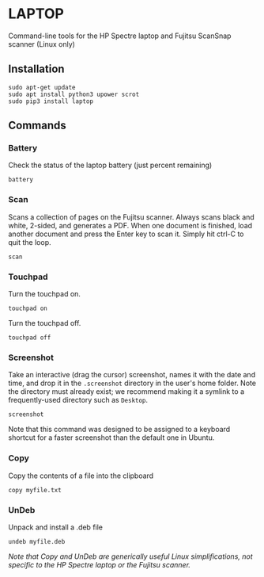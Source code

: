 # LAPTOP

Command-line tools for the HP Spectre laptop and Fujitsu ScanSnap scanner (Linux only)

## Installation

```
sudo apt-get update
sudo apt install python3 upower scrot
sudo pip3 install laptop
```

## Commands

### Battery

Check the status of the laptop battery (just percent remaining)

```
battery
```

### Scan

Scans a collection of pages on the Fujitsu scanner. Always scans black and white, 2-sided, and generates a PDF. When one document is finished, load another document and press the Enter key to scan it. Simply hit ctrl-C to quit the loop.

```
scan
```

### Touchpad

Turn the touchpad on.

```
touchpad on
```

Turn the touchpad off.

```
touchpad off
```

### Screenshot

Take an interactive (drag the cursor) screenshot, names it with the date and time, and drop it in the `.screenshot` directory in the user's home folder. Note the directory must already exist; we recommend making it a symlink to a frequently-used directory such as `Desktop`.

```
screenshot
```

Note that this command was designed to be assigned to a keyboard shortcut for a faster screenshot than the default one in Ubuntu.

### Copy

Copy the contents of a file into the clipboard

```
copy myfile.txt
```

### UnDeb

Unpack and install a .deb file

```
undeb myfile.deb
```

_Note that Copy and UnDeb are generically useful Linux simplifications, not specific to the HP Spectre laptop or the Fujitsu scanner._
